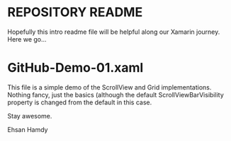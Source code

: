 # REPOSITORY README
Hopefully this intro readme file will be helpful along our Xamarin journey. Here we go...

# GitHub-Demo-01.xaml
This file is a simple demo of the ScrollView and Grid implementations. Nothing fancy, just the basics (although the default ScrollViewBarVisibility property is changed from the default in this case.


Stay awesome.

Ehsan Hamdy
